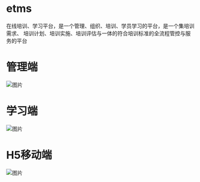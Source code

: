 # etms
在线培训、学习平台，是一个管理、组织、培训、学员学习的平台，是一个集培训需求、 培训计划、培训实施、培训评估与一体的符合培训标准的全流程管控与服务的平台

# 管理端
![图片](https://user-images.githubusercontent.com/121936622/233587337-3b921570-7d1d-4e3d-8e27-f78deaca33c0.png)

# 学习端
![图片](https://user-images.githubusercontent.com/121936622/233588577-db01d09a-60db-4153-a796-8adf5b1a90b1.png)

# H5移动端
![图片](https://user-images.githubusercontent.com/121936622/233589064-58c46c87-23ef-4c06-83dd-e4dd7b686ac8.png)
